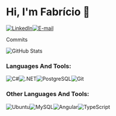 # Hi, I'm Fabrício 👋

[![LinkedIn](https://img.shields.io/badge/LinkedIn-0077B5?style=for-the-badge&logo=linkedin&logoColor=white)](https://www.linkedin.com/in/fabriciosuhet/)[![E-mail](https://img.shields.io/badge/-Email-000?style=for-the-badge&logo=microsoft-outlook&logoColor=007BFF)](mailto:fabriciossuhet@gmail.com)  


Commits 

![GitHub Stats](https://github-readme-stats.vercel.app/api?username=fabriciosuhet&theme=transparent&bg_color=000&border_color=30A3DC&show_icons=true&icon_color=30A3DC&title_color=E94D5F&text_color=FFF)

### Languages And Tools:
![C#](https://img.shields.io/badge/C%23-239120?style=for-the-badge&logo=c-sharp&logoColor=white)![.NET](https://img.shields.io/badge/.NET-5C2D91?style=for-the-badge&logo=.net&logoColor=white)![PostgreSQL](https://img.shields.io/badge/PostgreSQL-000?style=for-the-badge&logo=postgresql)![Git](https://img.shields.io/badge/GIT-E44C30?style=for-the-badge&logo=git&logoColor=white)

### Other Languages And Tools:

![Ubuntu](https://img.shields.io/badge/Ubuntu-35495E?style=for-the-badge&logo=ubuntu&logoColor=2CA5E0)![MySQL](https://img.shields.io/badge/MySQL-00000F?style=for-the-badge&logo=mysql&logoColor=white)![Angular](https://img.shields.io/badge/Angular-DD0031?style=for-the-badge&logo=angular&logoColor=white)![TypeScript](https://img.shields.io/badge/TypeScript-007ACC?style=for-the-badge&logo=typescript&logoColor=white)


